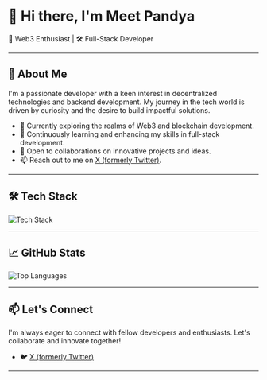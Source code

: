 # 👋 Hi there, I'm Meet Pandya

🚀 Web3 Enthusiast | 🛠️ Full-Stack Developer 

---

## 🧠 About Me

I'm a passionate developer with a keen interest in decentralized technologies and backend development. My journey in the tech world is driven by curiosity and the desire to build impactful solutions.

- 🔭 Currently exploring the realms of Web3 and blockchain development.
- 🌱 Continuously learning and enhancing my skills in full-stack development.
- 💬 Open to collaborations on innovative projects and ideas.
- 📫 Reach out to me on [X (formerly Twitter)](https://x.com/MeeetPandya).

---

## 🛠️ Tech Stack

![Tech Stack](https://skillicons.dev/icons?i=solidity,javascript,python,typescript,nodejs,express,cpp,git,github&perline=7)

---

## 📈 GitHub Stats

![Top Languages](https://github-readme-stats.vercel.app/api/top-langs/?username=MeeetPandya&layout=compact&theme=tokyonight&langs_count=6)

---

## 📫 Let's Connect

I'm always eager to connect with fellow developers and enthusiasts. Let's collaborate and innovate together!

- 🐦 [X (formerly Twitter)](https://x.com/MeeetPandya)

---

